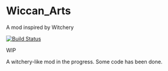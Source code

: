 # Wiccan_Arts
A mod inspired by Witchery

[![Build Status](https://travis-ci.org/Um-Mitternacht/Wiccan_Arts.svg?branch=1.10.2)](https://travis-ci.org/Um-Mitternacht/Wiccan_Arts)

WIP

A witchery-like mod in the progress. Some code has been done.
